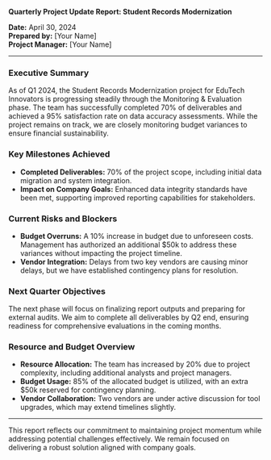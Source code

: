 

**Quarterly Project Update Report: Student Records Modernization**

**Date:** April 30, 2024  
**Prepared by:** [Your Name]  
**Project Manager:** [Your Name]

---

### Executive Summary

As of Q1 2024, the Student Records Modernization project for EduTech Innovators is progressing steadily through the Monitoring & Evaluation phase. The team has successfully completed 70% of deliverables and achieved a 95% satisfaction rate on data accuracy assessments. While the project remains on track, we are closely monitoring budget variances to ensure financial sustainability.

### Key Milestones Achieved

- **Completed Deliverables:** 70% of the project scope, including initial data migration and system integration.
- **Impact on Company Goals:** Enhanced data integrity standards have been met, supporting improved reporting capabilities for stakeholders.

### Current Risks and Blockers

- **Budget Overruns:** A 10% increase in budget due to unforeseen costs. Management has authorized an additional $50k to address these variances without impacting the project timeline.
- **Vendor Integration:** Delays from two key vendors are causing minor delays, but we have established contingency plans for resolution.

### Next Quarter Objectives

The next phase will focus on finalizing report outputs and preparing for external audits. We aim to complete all deliverables by Q2 end, ensuring readiness for comprehensive evaluations in the coming months.

### Resource and Budget Overview

- **Resource Allocation:** The team has increased by 20% due to project complexity, including additional analysts and project managers.
- **Budget Usage:** 85% of the allocated budget is utilized, with an extra $50k reserved for contingency planning.
- **Vendor Collaboration:** Two vendors are under active discussion for tool upgrades, which may extend timelines slightly.

---

This report reflects our commitment to maintaining project momentum while addressing potential challenges effectively. We remain focused on delivering a robust solution aligned with company goals.